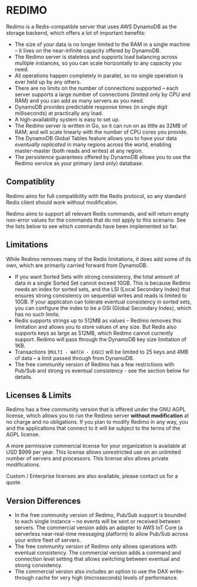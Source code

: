 # REDIMO

Redimo is a Redis-compatible server that uses AWS DynamoDB as the storage backend, which offers a lot of important benefits:

* The size of your data is no longer limited to the RAM in a single machine – it lives on the near-infinite capacity offered by DynamoDB.
* The Redimo server is stateless and supports load balancing across multiple instances, so you can scale horizontally to any capacity you need. 
* All operations happen completely in parallel, so no single operation is ever held up by any others.
* There are no limits on the number of connections supported – each server supports a large number of connections (limited only by CPU and RAM) and you can add as many servers as you need. 
* DynamoDB provides predictable response times (in single digit milliseconds) at practically any load. 
* A high-availability system is easy to set up.
* The Redimo server is written in Go, so it can run on as little as 32MB of RAM; and will scale linearly with the number of CPU cores you provide.
* The DynamoDB Global Tables feature allows you to have your data *eventually replicated* in many regions across the world, enabling master-master (both reads and writes) at any region.
* The persistence guarantees offered by DynamoDB allows you to use the Redimo service as your primary (and only) database. 

## Compatiblity
Redimo aims for full compatibility with the Redis protocol, so any standard Redis client should work without modification. 

Redimo aims to support all relevant Redis commands, and will return empty non-error values for the commands that do not apply to this scenario. See the lists below to see which commands have been implemented so far.

## Limitations 
While Redimo removes many of the Redis limitations, it does add some of its own, which are primarily carried forward from DynamoDB. 
* If you want Sorted Sets with strong consistency, the total amount of data in a single Sorted Set cannot exceed 10GB. This is because Redimo needs an index for sorted sets, and the LSI (Local Secondary Index) that ensures strong consistency on sequential writes and reads is limited to 10GB. If your applicaton can tolerate eventual consistency in sorted sets, you can configure the index to be a GSI (Global Secondary Index), which has no such limits.
* Redis supports strings up to 512MB as values – Redimo removes this limitation and allows you to store values of any size. But Redis also supports keys as large as 512MB, which Redimo cannot currently support. Redimo will pass through the DynamoDB key size limitation of 1KB. 
* Transactions (`MULTI - WATCH - EXEC`) will be limited to 25 keys and 4MB of data – a limit passed through from DynamoDB.
* The free community version of Redimo has a few restrictions with Pub/Sub and strong vs eventual consistency - see the section below for details.

## Licenses & Limits
Redimo has a free community version that is offered under the GNU AGPL license, which allows you to run the Redimo server **without modification** at no charge and no obligations. If you plan to modify Redimo in any way, you and the applications that connect to it will be subject to the terms of the AGPL license. 

A more permissive commercial license for your organization is available at USD $999 per year. This license allows unrestricted use on an unlimited number of servers and processors. This license also allows private modifications.

Custom / Enterprise licenses are also available, please contact us for a quote.

## Version Differences
* In the free community version of Redimo, Pub/Sub support is bounded to each single instance – no events will be sent or received between servers. The commercial version adds an adapter to AWS IoT Core (a serverless near-real-time messaging platform) to allow Pub/Sub across your entire fleet of servers.
* The free community version of Redimo only allows operations with eventual consistency. The commercial version adds a command and connection level setting that allows switching between eventual and strong consistency. 
* The commercial version also includes an option to use the DAX write-through cache for very high (microseconds) levels of performance.


